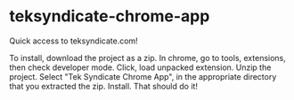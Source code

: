 teksyndicate-chrome-app
=======================

Quick access to teksyndicate.com!


To install, download the project as a zip. 
In chrome, go to tools, extensions, then check developer mode.
Click, load unpacked extension.
Unzip the project.
Select "Tek Syndicate Chrome App", in the appropriate directory that you extracted the zip.
Install.
That should do it!
